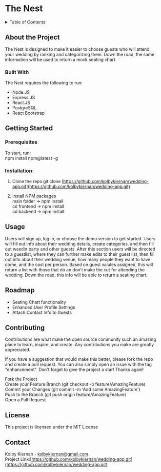 # The Nest

<details>
<summary>Table of Contents</summary>

1. About The Project
    * Built With
2. Getting Started
    * Prerequisites
    * Installation
3. Usage
4. Roadmap
5. Contributing
6. License
7. Contact

</details>


## About the Project

The Nest is designed to make it easier to choose guests who will attend your wedding by ranking and categorizing them. Down the road, the same information will be used to return a mock seating chart.

### Built With
The Nest requires the following to run:
* Node.JS 
* Express.JS
* React.JS
* PostgreSQL
* React Bootstrap

## Getting Started

### Prerequisites

To start, run:   
    npm install npm@latest -g    

### Installation:

1. Clone the repo
    git clone [https://github.com/kolbykiernan/wedding-app.git](https://github.com/kolbykiernan/wedding-app.git)

2. Install NPM packages      
    main folder -> npm install       
    cd frontend -> npm install      
    cd backend -> npm install       

## Usage
Users will sign up, log in, or choose the demo version to get started. Users will fill out info about their wedding details, create categories, and then fill out weedin party and other guests. After this section users will be directed to a guestlist, where they can further make edits to their guest list, then fill out info about their wedding venue, how many people they want to have come, and the cost per person. Based on guest valules assigned, this will return a list with those that do an don't make the cut for attending the wedding. Down the road, this info will be able to return a seating chart.

## Roadmap
* Seating Chart functionality   
* Enhanced User Profile Settings    
* Attach Contact Info to Guests         


## Contributing
Contributions are what make the open source community such an amazing place to learn, inspire, and create. Any contributions you make are greatly appreciated.     

If you have a suggestion that would make this better, please fork the repo and create a pull request. You can also simply open an issue with the tag "enhancement". Don't forget to give the project a star! Thanks again!     

Fork the Project  
Create your Feature Branch (git checkout -b feature/AmazingFeature)  
Commit your Changes (git commit -m 'Add some AmazingFeature')  
Push to the Branch (git push origin feature/AmazingFeature)  
Open a Pull Request   


## License
This project is licensed under the MIT License

## Contact
Kolby Kiernan - kolbykiernan@gmail.com    
Project Link:[https://github.com/kolbykiernan/wedding-app.git](https://github.com/kolbykiernan/wedding-app.git)
